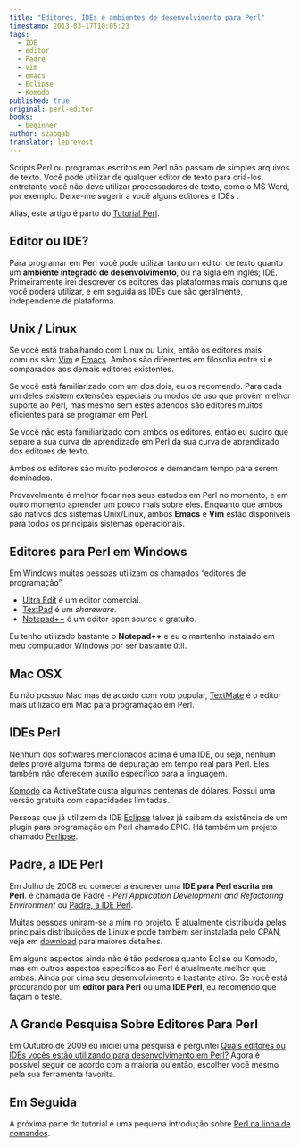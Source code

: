 ```yaml
---
title: "Editores, IDEs e ambientes de desenvolvimento para Perl"
timestamp: 2013-03-17T10:05:23
tags:
  - IDE
  - editor
  - Padre
  - vim
  - emacs
  - Eclipse
  - Komodo
published: true
original: perl-editor
books:
  - beginner
author: szabgab
translator: leprevost
---
```



Scripts Perl ou programas escritos em Perl não passam de simples arquivos de texto.
Você pode utilizar de qualquer editor de texto para criá-los, entretanto você não deve utilizar processadores de texto, como o MS Word, por exemplo. 
Deixe-me sugerir a você alguns editores e IDEs .

Aliás, este artigo é parto do [Tutorial Perl](/perl-tutorial).


## Editor ou IDE?

Para programar em Perl você pode utilizar tanto um editor de texto quanto um <b>ambiente integrado de desenvolvimento</b>, ou na sigla em inglês; IDE.
Primeiramente irei descrever os editores das plataformas mais comuns que você poderá utilizar, e em seguida as IDEs que são geralmente, independente de plataforma.

## Unix / Linux

Se você está trabalhando com Linux ou Unix, então os editores mais comuns são:
[Vim](http://www.vim.org/) e
[Emacs](http://www.gnu.org/software/emacs/).
Ambos são diferentes em filosofia entre si e comparados aos demais editores existentes.

Se você está familiarizado com um dos dois, eu os recomendo.
Para cada um deles existem extensões especiais ou modos de uso que provêm melhor suporte ao Perl, mas mesmo sem estes adendos são editores muitos eficientes para se programar em Perl.

Se você não está familiarizado com ambos os editores, então eu sugiro que separe a sua curva de aprendizado em Perl da sua curva de aprendizado dos editores de texto.

Ambos os editores são muito poderosos e demandam tempo para serem dominados.

Provavelmente é melhor focar nos seus estudos em Perl no momento,  e em outro momento aprender um pouco mais sobre eles.
Enquanto que ambos são nativos dos sistemas Unix/Linux, ambos <b>Emacs</b> e <b>Vim</b> estão disponíveis para todos os principais sistemas operacionais.

## Editores para Perl em Windows

Em Windows muitas pessoas utilizam os chamados “editores de programação”.

* [Ultra Edit](http://www.ultraedit.com/) é um editor comercial.
* [TextPad](http://www.textpad.com/) é um <i>shareware</i>.
* [Notepad++](http://notepad-plus-plus.org/) é um editor open source e gratuito.

Eu tenho utilizado bastante o <b>Notepad++</b> e eu o mantenho instalado em meu computador Windows por ser bastante útil.

## Mac OSX

Eu não possuo Mac mas de acordo com voto popular, [TextMate](http://macromates.com/) é o editor mais utilizado em Mac para programação em Perl.

## IDEs Perl

Nenhum dos softwares mencionados acima é uma IDE, ou seja, nenhum deles provê alguma forma de depuração em tempo real para Perl. Eles também não oferecem auxílio específico para a linguagem.

[Komodo](http://www.activestate.com/) da  ActiveState custa algumas centenas de dólares. Possui uma versão gratuita com capacidades limitadas.

Pessoas que já utilizem da IDE [Eclipse](http://www.eclipse.org/) talvez já saibam da existência de um plugin para programação em Perl chamado EPIC. Há também um projeto chamado [Perlipse](https://github.com/skorg/perlipse).

## Padre, a IDE Perl

Em Julho de 2008 eu comecei a escrever uma <b>IDE para Perl escrita em Perl</b>. é chamada de Padre - <i>Perl Application Development and Refactoring Environment</i> ou
[Padre, a IDE Perl](http://padre.perlide.org/).

Muitas pessoas uniram-se a mim no projeto. É atualmente distribuída pelas principais distribuições de Linux e pode também ser instalada pelo CPAN, veja em [download](http://padre.perlide.org/download.html) para maiores detalhes.

Em alguns aspectos ainda não é tão poderosa quanto Eclise ou Komodo, mas em outros aspectos específicos ao Perl é atualmente melhor que ambas.
Ainda por cima seu desenvolvimento é bastante ativo. Se você está procurando por um <b>editor para Perl</b> ou uma <b> IDE Perl</b>, eu recomendo que façam o teste.

## A Grande Pesquisa Sobre Editores Para Perl

Em Outubro de 2009 eu iniciei uma pesquisa e perguntei [Quais editores ou IDEs vocês estão utilizando para desenvolvimento em Perl?](http://perlide.org/poll200910/) 
Agora é possível seguir de acordo com a maioria ou então, escolher você mesmo pela sua ferramenta favorita.

## Em Seguida

A próxima parte do tutorial é uma pequena introdução sobre [Perl na linha de comandos](/perl-na-linha-de-comandos).
